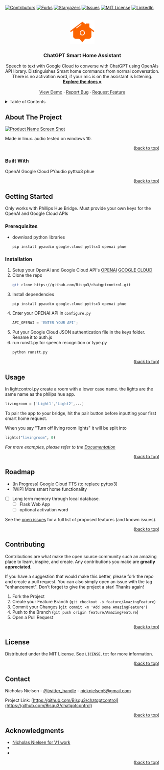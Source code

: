 <!-- Improved compatibility of back to top link: See: https://github.com/othneildrew/Best-README-Template/pull/73 -->
<a name="readme-top"></a>
<!--
*** Thanks for checking out the Best-README-Template. If you have a suggestion
*** that would make this better, please fork the repo and create a pull request
*** or simply open an issue with the tag "enhancement".
*** Don't forget to give the project a star!
*** Thanks again! Now go create something AMAZING! :D
-->



<!-- PROJECT SHIELDS -->
<!--
*** I'm using markdown "reference style" links for readability.
*** Reference links are enclosed in brackets [ ] instead of parentheses ( ).
*** See the bottom of this document for the declaration of the reference variables
*** for contributors-url, forks-url, etc. This is an optional, concise syntax you may use.
*** https://www.markdownguide.org/basic-syntax/#reference-style-links
-->
[![Contributors][contributors-shield]][contributors-url]
[![Forks][forks-shield]][forks-url]
[![Stargazers][stars-shield]][stars-url]
[![Issues][issues-shield]][issues-url]
[![MIT License][license-shield]][license-url]
[![LinkedIn][linkedin-shield]][linkedin-url]



<!-- PROJECT LOGO -->
<br />
<div align="center">
  <a href="https://github.com/Bisqu3/chatgptcontrol">
    <img src="images\logo.png" alt="Logo" width="80" height="80">
  </a>

<h3 align="center">ChatGPT Smart Home Assistant</h3>

  <p align="center">
    Speech to text with Google Cloud to converse with ChatGPT using OpenAIs API library.
    Distinguishes Smart home commands from normal conversation.
    There is no activation word, if your mic is on the assistant is listening.
    <br />
    <a href="https://github.com/Bisqu3/chatgptcontrol"><strong>Explore the docs »</strong></a>
    <br />
    <br />
    <a href="https://github.com/Bisqu3/chatgptcontrol">View Demo</a>
    ·
    <a href="https://github.com/Bisqu3/chatgptcontrol/issues">Report Bug</a>
    ·
    <a href="https://github.com/Bisqu3/chatgptcontrol/issues">Request Feature</a>
  </p>
</div>



<!-- TABLE OF CONTENTS -->
<details>
  <summary>Table of Contents</summary>
  <ol>
    <li>
      <a href="#about-the-project">About The Project</a>
      <ul>
        <li><a href="#built-with">Built With</a></li>
      </ul>
    </li>
    <li>
      <a href="#getting-started">Getting Started</a>
      <ul>
        <li><a href="#prerequisites">Prerequisites</a></li>
        <li><a href="#installation">Installation</a></li>
      </ul>
    </li>
    <li><a href="#usage">Usage</a></li>
    <li><a href="#roadmap">Roadmap</a></li>
    <li><a href="#contributing">Contributing</a></li>
    <li><a href="#license">License</a></li>
    <li><a href="#contact">Contact</a></li>
    <li><a href="#acknowledgments">Acknowledgments</a></li>
  </ol>
</details>



<!-- ABOUT THE PROJECT -->
## About The Project

[![Product Name Screen Shot][product-screenshot]](https://example.com)

Made in linux. audio tested on windows 10.

<p align="right">(<a href="#readme-top">back to top</a>)</p>



### Built With

OpenAI
Google Cloud
PYaudio
pyttsx3
phue

<p align="right">(<a href="#readme-top">back to top</a>)</p>



<!-- GETTING STARTED -->
## Getting Started
Only works with Phillips Hue Bridge.
Must provide your own keys for the OpenAI and Google Cloud APIs

### Prerequisites

* download python libraries
  ```sh
  pip install pyaudio google.cloud pyttsx3 openai phue
  ```

### Installation

1. Setup your OpenAI and Google Cloud API's [OPENAI](https://openai.com/blog/openai-api) [GOOGLE CLOUD](https://cloud.google.com/speech-to-text?utm_source=google&utm_medium=cpc&utm_campaign=na-US-all-en-dr-bkws-all-all-trial-b-dr-1605212&utm_content=text-ad-none-any-DEV_c-CRE_648329034713-ADGP_Desk%20%7C%20BKWS%20-%20BRO%20%7C%20Txt%20_%20AI%20%26%20ML%20_%20Speech-to-Text_General_Speech%20Recognition%20Google%20Cloud-KWID_43700075187123884-kwd-914125495112&utm_term=KW_google%20cloud%20speech%20recognition-ST_google%20cloud%20speech%20recognition&gclid=CjwKCAjwhdWkBhBZEiwA1ibLmLU6NZt2MqurXFKMJO0a_NkEdb_eaFLTwFadGxD3KIv3bZBpUPB77BoCBKUQAvD_BwE&gclsrc=aw.ds](https://cloud.google.com/speech-to-text?utm_source=google&utm_medium=cpc&utm_campaign=na-US-all-en-dr-bkws-all-all-trial-b-dr-1605212&utm_content=text-ad-none-any-DEV_c-CRE_648329034665-ADGP_Desk%20%7C%20BKWS%20-%20BRO%20%7C%20Txt%20_%20AI%20%26%20ML%20_%20Speech-to-Text_Converter%20Audio%20to%20Text%20GCP-KWID_43700075187123533-kwd-1720635562699&utm_term=KW_gcp%20audio%20to%20text%20converter%20online-ST_gcp%20audio%20to%20text%20converter%20online&gclid=Cj0KCQjwqNqkBhDlARIsAFaxvwzK1ef_29WXJM_opshLMpT-rSyAUqzmsNu3YQ8ZFLJ5KlAsp84iGMMaAiNsEALw_wcB&gclsrc=aw.ds))
2. Clone the repo
   ```sh
   git clone https://github.com/Bisqu3/chatgptcontrol.git
   ```
3. Install dependencies
   ```sh
   pip install pyaudio google.cloud pyttsx3 openai phue
   ```
4. Enter your OPENAI API in `configure.py`
   ```py
   API_OPENAI = 'ENTER YOUR API';
   ```
5. Put your Google Cloud JSON authentication file in the keys folder.
   Rename it to auth.js
6. run runstt.py for speech recognition or type.py
   ```sh
   python runstt.py
   ``` 
<p align="right">(<a href="#readme-top">back to top</a>)</p>



<!-- USAGE EXAMPLES -->
## Usage

In lightcontrol.py
create a room with a lower case name. the lights are the same name as the philips hue app.
```py
livingroom = ['Light1','Light2',...]
```

To pair the app to your bridge, hit the pair button before inputting your first smart home request.

When you say
"Turn off living room lights"
it will be split into
```py 
lights("livingroom", 0)
```
_For more examples, please refer to the [Documentation](https://example.com)_

<p align="right">(<a href="#readme-top">back to top</a>)</p>



<!-- ROADMAP -->
## Roadmap

- [In Progress] Google Cloud TTS (to replace pyttsx3)
- [WIP] More smart home functionality
- [ ] Long term memory through local database.
    - [ ] Flask Web App
    - [ ] optional activation word

See the [open issues](https://github.com/Bisqu3/chatgptcontrol/issues) for a full list of proposed features (and known issues).

<p align="right">(<a href="#readme-top">back to top</a>)</p>



<!-- CONTRIBUTING -->
## Contributing

Contributions are what make the open source community such an amazing place to learn, inspire, and create. Any contributions you make are **greatly appreciated**.

If you have a suggestion that would make this better, please fork the repo and create a pull request. You can also simply open an issue with the tag "enhancement".
Don't forget to give the project a star! Thanks again!

1. Fork the Project
2. Create your Feature Branch (`git checkout -b feature/AmazingFeature`)
3. Commit your Changes (`git commit -m 'Add some AmazingFeature'`)
4. Push to the Branch (`git push origin feature/AmazingFeature`)
5. Open a Pull Request

<p align="right">(<a href="#readme-top">back to top</a>)</p>



<!-- LICENSE -->
## License

Distributed under the MIT License. See `LICENSE.txt` for more information.

<p align="right">(<a href="#readme-top">back to top</a>)</p>



<!-- CONTACT -->
## Contact

Nicholas Nielsen - [@twitter_handle](https://twitter.com/twitter_handle) - nicknielsen5@gmail.com

Project Link: [https://github.com/Bisqu3/chatgptcontrol](https://github.com/Bisqu3/chatgptcontrol)

<p align="right">(<a href="#readme-top">back to top</a>)</p>



<!-- ACKNOWLEDGMENTS -->
## Acknowledgments

* [Nicholas Nielsen for V1 work](https://github.com/Bisqu3)
* []()
* []()

<p align="right">(<a href="#readme-top">back to top</a>)</p>



<!-- MARKDOWN LINKS & IMAGES -->
<!-- https://www.markdownguide.org/basic-syntax/#reference-style-links -->
[contributors-shield]: https://img.shields.io/github/contributors/Bisqu3/chatgptcontrol.svg?style=for-the-badge
[contributors-url]: https://github.com/Bisqu3/chatgptcontrol/graphs/contributors
[forks-shield]: https://img.shields.io/github/forks/Bisqu3/chatgptcontrol.svg?style=for-the-badge
[forks-url]: https://github.com/Bisqu3/chatgptcontrol/network/members
[stars-shield]: https://img.shields.io/github/stars/Bisqu3/chatgptcontrol.svg?style=for-the-badge
[stars-url]: https://github.com/Bisqu3/chatgptcontrol/stargazers
[issues-shield]: https://img.shields.io/github/issues/Bisqu3/chatgptcontrol.svg?style=for-the-badge
[issues-url]: https://github.com/Bisqu3/chatgptcontrol/issues
[license-shield]: https://img.shields.io/github/license/Bisqu3/chatgptcontrol.svg?style=for-the-badge
[license-url]: https://github.com/Bisqu3/chatgptcontrol/blob/master/LICENSE.txt
[linkedin-shield]: https://img.shields.io/badge/-LinkedIn-black.svg?style=for-the-badge&logo=linkedin&colorB=555
[linkedin-url]: https://linkedin.com/in/linkedin_username
[product-screenshot]: images/screenshot.png
[Next.js]: https://img.shields.io/badge/next.js-000000?style=for-the-badge&logo=nextdotjs&logoColor=white
[Next-url]: https://nextjs.org/
[React.js]: https://img.shields.io/badge/React-20232A?style=for-the-badge&logo=react&logoColor=61DAFB
[React-url]: https://reactjs.org/
[Vue.js]: https://img.shields.io/badge/Vue.js-35495E?style=for-the-badge&logo=vuedotjs&logoColor=4FC08D
[Vue-url]: https://vuejs.org/
[Angular.io]: https://img.shields.io/badge/Angular-DD0031?style=for-the-badge&logo=angular&logoColor=white
[Angular-url]: https://angular.io/
[Svelte.dev]: https://img.shields.io/badge/Svelte-4A4A55?style=for-the-badge&logo=svelte&logoColor=FF3E00
[Svelte-url]: https://svelte.dev/
[Laravel.com]: https://img.shields.io/badge/Laravel-FF2D20?style=for-the-badge&logo=laravel&logoColor=white
[Laravel-url]: https://laravel.com
[Bootstrap.com]: https://img.shields.io/badge/Bootstrap-563D7C?style=for-the-badge&logo=bootstrap&logoColor=white
[Bootstrap-url]: https://getbootstrap.com
[JQuery.com]: https://img.shields.io/badge/jQuery-0769AD?style=for-the-badge&logo=jquery&logoColor=white
[JQuery-url]: https://jquery.com 
